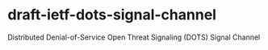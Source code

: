# draft-ietf-dots-signal-channel
Distributed Denial-of-Service Open Threat Signaling (DOTS) Signal Channel
